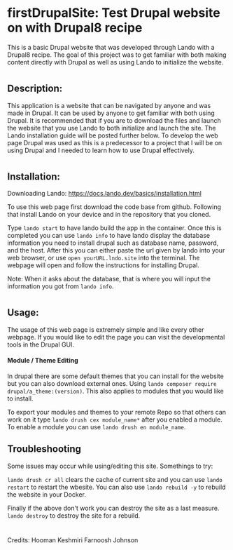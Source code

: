 
# firstDrupalSite: Test Drupal website on with Drupal8 recipe 
This is a basic Drupal website that was developed through Lando with a Drupal8 recipe. The goal of this project was to get familiar with both making content directly with Drupal as well as using Lando to initialize the website.
#
## Description:
This application is a website that can be navigated by anyone and was made in Drupal. It can be used by anyone to get familiar with both using Drupal. It is recommended that if you are to download the files and launch the website that you use Lando to both initialize and launch the site. The Lando installation guide will be posted further below. To develop the web page Drupal was used as this is a predecessor to a project that I will be on using Drupal and I needed to learn how to use Drupal effectively.

#

## Installation:

Downloading Lando: https://docs.lando.dev/basics/installation.html

To use this web page first download the code base from github. Following that install Lando on your device and in the repository that you cloned.  

Type `lando start` to have lando build the app in the container. Once this is completed you can use `lando info` to have lando display the database information you need to install drupal such as database name, password, and the host. After this you can either paste the url given by lando into your web browser, or use `open yourURL.lndo.site` into the terminal. The webpage will open and follow the instructions for installing Drupal. 

Note: When it asks about the database, that is where you will input the information you got from `lando info`.

#

## Usage:
The usage of this web page is extremely simple and like every other webpage. If you would like to edit the page you can visit the developmental tools in the Drupal GUI.

#### Module / Theme Editing 
In drupal there are some default themes that you can install for the website but you can also download external ones. Using `lando composer require drupal/a_theme:(version)`. This also applies to modules that you would like to install.

To export your modules and themes to your remote Repo so that others can work on it type `lando drush cex module_name*` after you enabled a module. To enable a module you can use `lando drush en module_name`.

## Troubleshooting
Some issues may occur while using/editing this site.  Somethings to try:

`lando drush cr all` clears the cache of current site and you can use `lando restart` to restart the wbesite. You can also use `lando rebuild -y` to rebuild the website in your Docker.

Finally if the above don't work you can destroy the site as a last measure. `lando destroy` to destroy the site for a rebuild.
#
Credits:
Hooman Keshmiri
Farnoosh Johnson